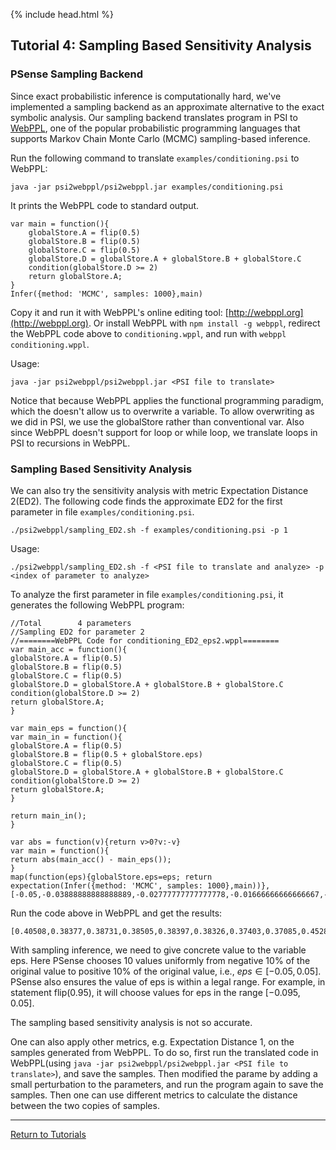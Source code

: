 {% include head.html %}
## Tutorial 4: Sampling Based Sensitivity Analysis

### PSense Sampling Backend

Since exact probabilistic inference is computationally hard, we've implemented a sampling backend as an approximate alternative to the exact symbolic analysis. Our sampling backend translates program in PSI to [WebPPL](http://webppl.org/), one of the popular probabilistic programming languages that supports Markov Chain Monte Carlo (MCMC) sampling-based inference.

Run the following command to translate `examples/conditioning.psi` to WebPPL:
```{shell}
java -jar psi2webppl/psi2webppl.jar examples/conditioning.psi
```
It prints the WebPPL code to standard output. 
```
var main = function(){
    globalStore.A = flip(0.5)
    globalStore.B = flip(0.5)
    globalStore.C = flip(0.5)
    globalStore.D = globalStore.A + globalStore.B + globalStore.C
    condition(globalStore.D >= 2)
    return globalStore.A;
}
Infer({method: 'MCMC', samples: 1000},main)
```

Copy it and run it with WebPPL's online editing tool: [http://webppl.org](http://webppl.org). 
Or install WebPPL with `npm install -g webppl`, redirect the WebPPL code above to `conditioning.wppl`, and run with `webppl conditioning.wppl`.

Usage:
```
java -jar psi2webppl/psi2webppl.jar <PSI file to translate>
```

Notice that because WebPPL applies the functional programming paradigm, which the doesn't allow us to overwrite a variable. To allow overwriting as we did in PSI, we use the globalStore rather than conventional var. Also since WebPPL doesn't support for loop or while loop, we translate loops in PSI to recursions in WebPPL.

### Sampling Based Sensitivity Analysis

We can also try the sensitivity analysis with metric Expectation Distance 2(ED2). The following code finds the approximate ED2 for the first parameter in file `examples/conditioning.psi`.

```{shell}
./psi2webppl/sampling_ED2.sh -f examples/conditioning.psi -p 1
```

Usage:
```
./psi2webppl/sampling_ED2.sh -f <PSI file to translate and analyze> -p <index of parameter to analyze>
```

To analyze the first parameter in file `examples/conditioning.psi`, it generates the following WebPPL program:

```
//Total        4 parameters
//Sampling ED2 for parameter 2
//========WebPPL Code for conditioning_ED2_eps2.wppl========
var main_acc = function(){
globalStore.A = flip(0.5)
globalStore.B = flip(0.5)
globalStore.C = flip(0.5)
globalStore.D = globalStore.A + globalStore.B + globalStore.C
condition(globalStore.D >= 2)
return globalStore.A;
}

var main_eps = function(){
var main_in = function(){
globalStore.A = flip(0.5)
globalStore.B = flip(0.5 + globalStore.eps)
globalStore.C = flip(0.5)
globalStore.D = globalStore.A + globalStore.B + globalStore.C
condition(globalStore.D >= 2)
return globalStore.A;
}

return main_in();
}

var abs = function(v){return v>0?v:-v}
var main = function(){
return abs(main_acc() - main_eps());
}
map(function(eps){globalStore.eps=eps; return expectation(Infer({method: 'MCMC', samples: 1000},main))},[-0.05,-0.03888888888888889,-0.02777777777777778,-0.01666666666666667,-0.005555555555555557,0.005555555555555557,0.016666666666666663,0.027777777777777776,0.03888888888888889,0.05])
```

Run the code above in WebPPL and get the results:
```
[0.40508,0.38377,0.38731,0.38505,0.38397,0.38326,0.37403,0.37085,0.4528,0.45441]
```

With sampling inference, we need to give concrete value to the variable eps. Here PSense chooses 10 values uniformly from negative 10% of the original value to positive 10% of the original value, i.e., $eps\in[-0.05,0.05]$. PSense also ensures the value of eps is within a legal range. For example, in statement flip(0.95), it will choose values for eps in the range $[-0.095, 0.05]$.

The sampling based sensitivity analysis is not so accurate. 

One can also apply other metrics, e.g. Expectation Distance 1, on the samples generated from WebPPL. To do so, first run the translated code in WebPPL(using `java -jar psi2webppl/psi2webppl.jar <PSI file to translate>`), and save the samples. Then modified the parame by adding a small perturbation to the parameters, and run the program again to save the samples. Then one can use different metrics to calculate the distance between the two copies of samples.


***
[Return to Tutorials](tutorial.html)


<!---First run PSense with the `-log` option. Notice that PSense will keep the all source code used to 
```{shell}
psense -f examples/conditioning.psi -m ExpDist2 -log
Then translate the code to find approximate Expectation Distance 2 with WebPPL:
```
-->



